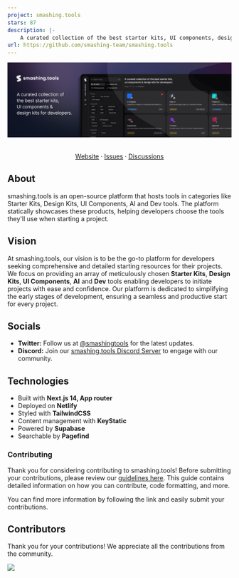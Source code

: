 ```yaml
---
project: smashing.tools
stars: 87
description: |-
    A curated collection of the best starter kits, UI components, design kits, AI & Dev tools.
url: https://github.com/smashing-team/smashing.tools
---
```


  <kbd>
    <a href="https://github.com/smashing-team/smashing.tools">
       <img src="https://raw.githubusercontent.com/smashing-team/smashing.tools/main/public/github-repo-promo.png" alt="Promo">
    </a>
  </kbd>
  <div>&nbsp;</div>

<p align="center">
    <a href="https://smashing.tools">Website</a>
    ·
    <a href="https://github.com/smashing-team/smashing.tools/issues">Issues</a>
    ·
    <a href="https://github.com/orgs/smashing-team/discussions">Discussions</a>
  </p>

## **About**

smashing.tools is an open-source platform that hosts tools in categories like Starter Kits, Design Kits, UI Components, AI and Dev tools. The platform statically showcases these products, helping developers choose the tools they'll use when starting a project.

## **Vision**

At smashing.tools, our vision is to be the go-to platform for developers seeking comprehensive and detailed starting resources for their projects. We focus on providing an array of meticulously chosen **Starter Kits**, **Design Kits**, **UI Components**, **AI** and **Dev** tools enabling developers to initiate projects with ease and confidence. Our platform is dedicated to simplifying the early stages of development, ensuring a seamless and productive start for every project.

## Socials

- **Twitter:** Follow us at [@smashingtools](https://twitter.com/smashingtools) for the latest updates.
- **Discord:** Join our [smashing.tools Discord Server](https://discord.gg/8ugeaKPrsU) to engage with our community.

## **Technologies**

- Built with **Next.js 14, App router**
- Deployed on **Netlify**
- Styled with **TailwindCSS**
- Content management with **KeyStatic**
- Powered by **Supabase**
- Searchable by **Pagefind**

### **Contributing**

Thank you for considering contributing to smashing.tools! Before submitting your contributions, please review our [guidelines here](https://github.com/smashing-team/smashing.tools/blob/main/CONTRIBUTING.md). This guide contains detailed information on how you can contribute, code formatting, and more.

You can find more information by following the link and easily submit your contributions.

## Contributors

Thank you for your contributions! We appreciate all the contributions from the community.

<a href="https://github.com/smashing-team/smashing.tools/graphs/contributors">
  <img src="https://contrib.rocks/image?repo=smashing-team/smashing.tools" />
</a>

